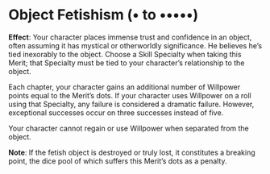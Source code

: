 # Object Fetishism (• to •••••) 
**Effect**: Your character places immense trust and confidence in an object, often assuming it has mystical or otherworldly significance. He believes he’s tied inexorably to the object. Choose a Skill Specialty when taking this Merit; that Specialty must be tied to your character’s relationship to the object. 

Each chapter, your character gains an additional number of Willpower points equal to the Merit’s dots. If your character uses Willpower on a roll using that Specialty, any failure is considered a dramatic failure. However, exceptional successes occur on three successes instead of five. 

Your character cannot regain or use Willpower when separated from the object. 

**Note**: If the fetish object is destroyed or truly lost, it constitutes a breaking point, the dice pool of which suffers this Merit’s dots as a penalty.